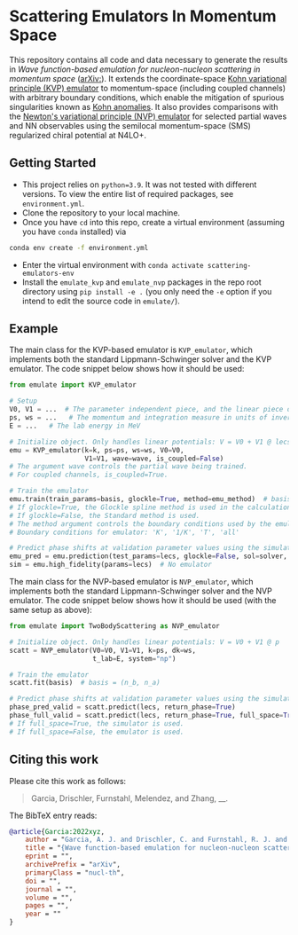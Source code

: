 # Scattering Emulators In Momentum Space

This repository contains all code and data necessary to generate the results in
*Wave function-based emulation for nucleon-nucleon scattering in momentum space* ([arXiv:][arXiv]).
It extends the coordinate-space [Kohn variational principle (KVP) emulator][Furnstahl] to momentum-space (including coupled channels) with arbitrary boundary conditions, which enable the mitigation of spurious singularities known as [Kohn anomalies][Drischler].
It also provides comparisons with the [Newton's variational principle (NVP) emulator][Melendez] for selected partial waves and NN observables using the semilocal momentum-space (SMS) regularized chiral potential at N4LO+.


## Getting Started

* This project relies on `python=3.9`. It was not tested with different versions.
  To view the entire list of required packages, see `environment.yml`.
* Clone the repository to your local machine.
* Once you have `cd` into this repo, create a virtual environment (assuming you have `conda` installed) via
```bash
conda env create -f environment.yml
```
* Enter the virtual environment with `conda activate scattering-emulators-env`
* Install the `emulate_kvp` and `emulate_nvp` packages in the repo root directory using `pip install -e .`
  (you only need the `-e` option if you intend to edit the source code in `emulate/`).


## Example

The main class for the KVP-based emulator is `KVP_emulator`, which implements both the standard Lippmann-Schwinger solver
and the KVP emulator.
The code snippet below shows how it should be used:
```python
from emulate import KVP_emulator

# Setup
V0, V1 = ...  # The parameter independent piece, and the linear piece of the potential
ps, ws = ...   # The momentum and integration measure in units of inverse fm, corresponding to the potential mesh
E = ...   # The lab energy in MeV

# Initialize object. Only handles linear potentials: V = V0 + V1 @ lecs
emu = KVP_emulator(k=k, ps=ps, ws=ws, V0=V0, 
                   V1=V1, wave=wave, is_coupled=False) 
# The argument wave controls the partial wave being trained.
# For coupled channels, is_coupled=True.

# Train the emulator
emu.train(train_params=basis, glockle=True, method=emu_method)  # basis = (n_b, n_a)
# If glockle=True, the Glockle spline method is used in the calculation. 
# If glockle=False, the Standard method is used.
# The method argument controls the boundary conditions used by the emulator.
# Boundary conditions for emulator: 'K', '1/K', 'T', 'all'

# Predict phase shifts at validation parameter values using the simulator and the emulator
emu_pred = emu.prediction(test_params=lecs, glockle=False, sol=solver, h=nugget)  # Emulator
sim = emu.high_fidelity(params=lecs)  # No emulator
```

The main class for the NVP-based emulator is `NVP_emulator`, which implements both the standard Lippmann-Schwinger solver
and the NVP emulator.
The code snippet below shows how it should be used (with the same setup as above):
```python
from emulate import TwoBodyScattering as NVP_emulator

# Initialize object. Only handles linear potentials: V = V0 + V1 @ p
scatt = NVP_emulator(V0=V0, V1=V1, k=ps, dk=ws,
                     t_lab=E, system="np")

# Train the emulator
scatt.fit(basis)  # basis = (n_b, n_a)

# Predict phase shifts at validation parameter values using the simulator and the emulator
phase_pred_valid = scatt.predict(lecs, return_phase=True)                   # Emulator
phase_full_valid = scatt.predict(lecs, return_phase=True, full_space=True)  # No emulator
# If full_space=True, the simulator is used.
# If full_space=False, the emulator is used.
```

## Citing this work

Please cite this work as follows:
> Garcia, Drischler, Furnstahl, Melendez, and Zhang, __.

The BibTeX entry reads:

```bibtex
@article{Garcia:2022xyz,
    author = "Garcia, A. J. and Drischler, C. and Furnstahl, R. J. and Melendez, J. A. and Zhang, Xilin",
    title = "{Wave function-based emulation for nucleon-nucleon scattering in momentum space}",
    eprint = "",
    archivePrefix = "arXiv",
    primaryClass = "nucl-th",
    doi = "",
    journal = "",
    volume = "",
    pages = "",
    year = ""
}
```

[arxiv]: https://arxiv.org/
[Furnstahl]: https://www.sciencedirect.com/science/article/pii/S0370269320305220
[Drischler]: https://www.sciencedirect.com/science/article/pii/S0370269321007176
[Melendez]: https://www.sciencedirect.com/science/article/pii/S0370269321005487
